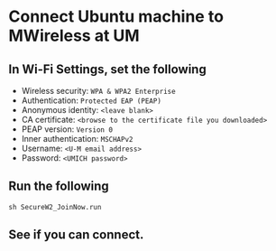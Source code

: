 # Connect Ubuntu machine to MWireless at UM

## In Wi-Fi Settings, set the following

- Wireless security: ```WPA & WPA2 Enterprise```
- Authentication: ```Protected EAP (PEAP)```
- Anonymous identity: ```<leave blank>```
- CA certificate: ```<browse to the certificate file you downloaded>```
- PEAP version: ```Version 0```
- Inner authentication: ```MSCHAPv2```
- Username: ```<U-M email address>```
- Password: ```<UMICH password>```

## Run the following
```sh SecureW2_JoinNow.run```

## See if you can connect.
